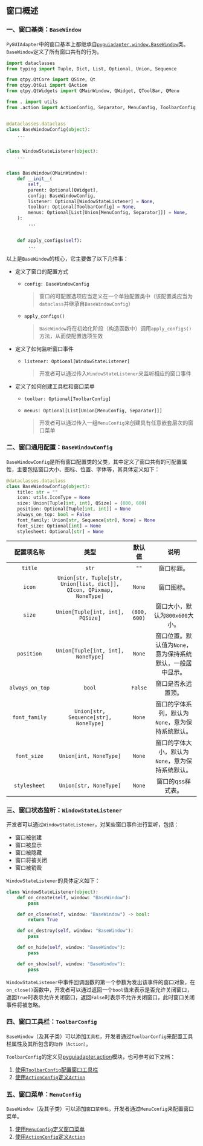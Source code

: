## 窗口概述

### 一、窗口基类：`BaseWindow`

`PyGUIAdapter`中的窗口基本上都继承自[`pyguiadapter.window.BaseWindow`]()类。`BaseWindow`定义了所有窗口共有的行为。

```python
import dataclasses
from typing import Tuple, Dict, List, Optional, Union, Sequence

from qtpy.QtCore import QSize, Qt
from qtpy.QtGui import QAction
from qtpy.QtWidgets import QMainWindow, QWidget, QToolBar, QMenu

from . import utils
from .action import ActionConfig, Separator, MenuConfig, ToolbarConfig


@dataclasses.dataclass
class BaseWindowConfig(object):
    ...


class WindowStateListener(object):
    ...


class BaseWindow(QMainWindow):
    def __init__(
        self,
        parent: Optional[QWidget],
        config: BaseWindowConfig,
        listener: Optional[WindowStateListener] = None,
        toolbar: Optional[ToolbarConfig] = None,
        menus: Optional[List[Union[MenuConfig, Separator]]] = None,
    ):
        ...

        
    def apply_configs(self):
        ...
```

以上是`BaseWindow`的核心，它主要做了以下几件事：

- 定义了窗口的配置方式

  - `config: BaseWindowConfig`

    > 窗口的可配置选项应当定义在一个单独配置类中（该配置类应当为`dataclass`并继承自`BaseWindowConfig`）

  - `apply_configs()`

    > `BaseWindow`将在初始化阶段（构造函数中）调用`apply_configs()`方法，从而使配置选项生效

- 定义了如何监听窗口事件

  - `listener: Optional[WindowStateListener]`

    > 开发者可以通过传入`WindowStateListener`来监听相应的窗口事件

- 定义了如何创建工具栏和窗口菜单

  - `toolbar: Optional[ToolbarConfig]`

  - `menus: Optional[List[Union[MenuConfig, Separator]]]`

    > 开发者可以通过传入一组`MenuConfig`来创建具有任意嵌套层次的窗口菜单



### 二、窗口通用配置：`BaseWindowConfig`

`BaseWindowConfig`是所有窗口配置类的父类，其中定义了窗口共有的可配置属性，主要包括窗口大小、图标、位置、字体等，其具体定义如下：

```python
@dataclasses.dataclass
class BaseWindowConfig(object):
    title: str = ""
    icon: utils.IconType = None
    size: Union[Tuple[int, int], QSize] = (800, 600)
    position: Optional[Tuple[int, int]] = None
    always_on_top: bool = False
    font_family: Union[str, Sequence[str], None] = None
    font_size: Optional[int] = None
    stylesheet: Optional[str] = None
```

|   配置项名称    |                             类型                             |    默认值    |                            说明                            |
| :-------------: | :----------------------------------------------------------: | :----------: | :--------------------------------------------------------: |
|     `title`     |                            `str`                             |     `""`     |                         窗口标题。                         |
|     `icon`      | `Union[str, Tuple[str, Union[list, dict]], QIcon, QPixmap, NoneType]` |    `None`    |                         窗口图标。                         |
|     `size`      |               `Union[Tuple[int, int], PQSize]`               | `(800, 600)` |              窗口大小，默认为`800x600`大小。               |
|   `position`    |              `Union[Tuple[int, int], NoneType]`              |    `None`    | 窗口位置。默认值为`None`，意为保持系统默认，一般居中显示。 |
| `always_on_top` |                            `bool`                            |   `False`    |                     窗口是否永远置顶。                     |
|  `font_family`  |            `Union[str, Sequence[str], NoneType]`             |    `None`    |      窗口的字体系列，默认为`None`，意为保持系统默认。      |
|   `font_size`   |                    `Union[int, NoneType]`                    |    `None`    |      窗口的字体大小，默认为`None`，意为保持系统默认。      |
|  `stylesheet`   |                    `Union[str, NoneType]`                    |    `None`    |                     窗口的qss样式表。                      |



### 三、窗口状态监听：`WindowStateListener`

开发者可以通过`WindowStateListener`，对某些窗口事件进行监听，包括：

- 窗口被创建
- 窗口被显示
- 窗口被隐藏
- 窗口将被关闭
- 窗口被销毁

`WindowStateListener`的具体定义如下：

```python
class WindowStateListener(object):
    def on_create(self, window: "BaseWindow"):
        pass

    def on_close(self, window: "BaseWindow") -> bool:
        return True

    def on_destroy(self, window: "BaseWindow"):
        pass

    def on_hide(self, window: "BaseWindow"):
        pass

    def on_show(self, window: "BaseWindow"):
        pass

```

`WindowStateListener`中事件回调函数的第一个参数为发出该事件的窗口对象，在`on_close()`函数中，开发者可以通过返回一个`bool`值来表示是否允许关闭窗口，返回`True`时表示允许关闭窗口，返回`False`时表示不允许关闭窗口，此时窗口关闭事件将被忽略。



### 四、窗口工具栏：`ToolbarConfig`

`BaseWindow`（及其子类）可以添加`工具栏`，开发者通过`ToolbarConfig`来配置工具栏属性及其所包含的`动作（Action）`。

`ToolbarConfig`的定义见[pyguiadapter.action]()模块，也可参考如下文档：

1. [使用`ToolbarConfig`配置窗口工具栏](windows/toolbar.md)
2. [使用`ActionConfig`定义`Action`](windows/action.md)



### 五、窗口菜单：`MenuConfig`

`BaseWindow`（及其子类）可以添加`窗口菜单栏`，开发者通过`MenuConfig`来配置窗口菜单。

1. [使用`MenuConfig`定义窗口菜单](windows/menu.md)
2. [使用`ActionConfig`定义`Action`](windows/action.md)